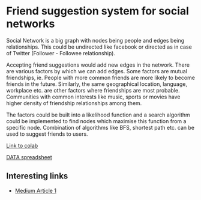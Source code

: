 # Friend suggestion system for social networks

Social Network is a big graph with nodes being people and edges being relationships. This could be undirected like facebook or directed as in case of Twitter (Follower - Followee relationship).

Accepting friend suggestions would add new edges in the network. There are various factors by which we can add edges. Some factors are mutual friendships, ie. People with more common friends are more likely to become friends in the future. Similarly, the same geographical location, language, workplace etc. are other factors where friendships are most probable. Communities with common interests like music, sports or movies have higher density of friendship relationships among them.

The factors could be built into a likelihood function and a search algorithm could be implemented to find nodes which maximise this function from a specific node. Combination of algorithms like BFS, shortest path etc. can be used to suggest friends to users.

[Link to colab](https://colab.research.google.com/drive/1IOgQiJRKYY_BjmmTMtFuqAFrSNwXShP8?usp=sharing)

[DATA spreadsheet](https://docs.google.com/spreadsheets/d/1W7CVlwp7sqb9YnByTjMy6OHff8ceBl_ZxgF2aPvhc88/edit#gid=0)

## Interesting links

- [Medium Article 1](https://medium.com/@gorerohan15/link-prediction-in-social-networks-599e6d9bed9b)
